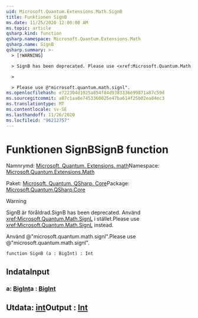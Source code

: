 ```yaml
---
uid: Microsoft.Quantum.Extensions.Math.SignB
title: Funktionen SignB
ms.date: 11/25/2020 12:00:00 AM
ms.topic: article
qsharp.kind: function
qsharp.namespace: Microsoft.Quantum.Extensions.Math
qsharp.name: SignB
qsharp.summary: >-
  > [!WARNING]

  > SignB has been deprecated. Please use <xref:Microsoft.Quantum.Math.SignL> instead.

  >

  > Please use @"microsoft.quantum.math.signl".
ms.openlocfilehash: e722304d1025a854f84d9383336e99871a87c59d
ms.sourcegitcommit: a87c1aa8e7453360025e47ba614f25b02ea84ec3
ms.translationtype: MT
ms.contentlocale: sv-SE
ms.lasthandoff: 11/26/2020
ms.locfileid: "96212757"
---
```

# <a name="signb-function"></a><span data-ttu-id="3bf6d-102">Funktionen SignB</span><span class="sxs-lookup"><span data-stu-id="3bf6d-102">SignB function</span></span>

<span data-ttu-id="3bf6d-103">Namnrymd: [Microsoft. Quantum. Extensions. math](xref:Microsoft.Quantum.Extensions.Math)</span><span class="sxs-lookup"><span data-stu-id="3bf6d-103">Namespace: [Microsoft.Quantum.Extensions.Math](xref:Microsoft.Quantum.Extensions.Math)</span></span>

<span data-ttu-id="3bf6d-104">Paket: [Microsoft. Quantum. QSharp. Core](https://nuget.org/packages/Microsoft.Quantum.QSharp.Core)</span><span class="sxs-lookup"><span data-stu-id="3bf6d-104">Package: [Microsoft.Quantum.QSharp.Core](https://nuget.org/packages/Microsoft.Quantum.QSharp.Core)</span></span>


> [!WARNING]
> <span data-ttu-id="3bf6d-105">SignB är föråldrad.</span><span class="sxs-lookup"><span data-stu-id="3bf6d-105">SignB has been deprecated.</span></span> <span data-ttu-id="3bf6d-106">Använd <xref:Microsoft.Quantum.Math.SignL> i stället.</span><span class="sxs-lookup"><span data-stu-id="3bf6d-106">Please use <xref:Microsoft.Quantum.Math.SignL> instead.</span></span>
>
> <span data-ttu-id="3bf6d-107">Använd @"microsoft.quantum.math.signl".</span><span class="sxs-lookup"><span data-stu-id="3bf6d-107">Please use @"microsoft.quantum.math.signl".</span></span>



```qsharp
function SignB (a : BigInt) : Int
```


## <a name="input"></a><span data-ttu-id="3bf6d-108">Indata</span><span class="sxs-lookup"><span data-stu-id="3bf6d-108">Input</span></span>

### <a name="a--bigint"></a><span data-ttu-id="3bf6d-109">a: [BigInt](xref:microsoft.quantum.lang-ref.bigint)</span><span class="sxs-lookup"><span data-stu-id="3bf6d-109">a : [BigInt](xref:microsoft.quantum.lang-ref.bigint)</span></span>





## <a name="output--int"></a><span data-ttu-id="3bf6d-110">Utdata: [int](xref:microsoft.quantum.lang-ref.int)</span><span class="sxs-lookup"><span data-stu-id="3bf6d-110">Output : [Int](xref:microsoft.quantum.lang-ref.int)</span></span>


